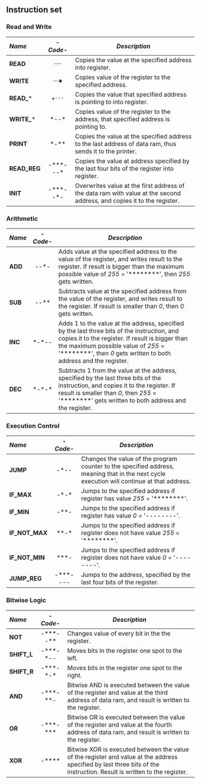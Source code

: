 Instruction set
---------------

### Read and Write
 _Name_        | -_Code_- | _Description_
:------------- |:--------:| ---------------------------------------------------
**READ**       | ····     | Copies the value at the specified address into register.
**WRITE**      | ···✷    | Copies value of the register to the specified address.
**READ_***     | `✷···`    | Copies the value that specified address is pointing to into register.
**WRITE_***    | \*--\*   | Copies value of the register to the address, that specified address is pointing to.
**PRINT**      | \*-\*\*  | Copies the value at the specified address to the last address of data ram, thus sends it to the printer.
**READ_REG**   | -\*\*\*---\* | Copies the value at address specified by the last four bits of the register into register.
**INIT**       | -\*\*\*--\*- | Overwrites value at the first address of the data ram with value at the second address, and copies it to the register.

### Arithmetic
 _Name_        | -_Code_- | _Description_
:------------- |:--------:| ---------------------------------------------------
**ADD**        | --\*-    | Adds value at the specified address to the value of the register, and writes result to the register. If result is bigger than the maximum possible value of _255_ = '********', then _255_ gets written.
**SUB**        | --\*\*   | Subtracts value at the specified address from the value of the register, and writes result to the register. If result is smaller than _0_, then _0_ gets written.
**INC**        | \*-\*--  | Adds 1 to the value at the address, specified by the last three bits of the instruction, and copies it to the register. If result is bigger than the maximum possible value of _255_ = '********', then _0_ gets written to both address and the register.
**DEC**        | \*-\*-\* | Subtracts 1 from the value at the address, specified by the last three bits of the instruction, and copies it to the register. If result is smaller than _0_, then _255_ = '********' gets written to both address and the register.

### Execution Control
 _Name_        | -_Code_- | _Description_
:------------- |:--------:| ---------------------------------------------------
**JUMP**       | -\*--    | Changes the value of the program counter to the specified address, meaning that in the next cycle execution will continue at that address.
**IF_MAX**     | -\*-\*   | Jumps to the specified address if register has value _255_ = '********'.
**IF_MIN**     | -\*\*-   | Jumps to the specified address if register has value _0_ = '--------'.
**IF_NOT_MAX** | \*\*-*   | Jumps to the specified address if register does not have value _255_ = '********'.
**IF_NOT_MIN** | \*\*\*-  | Jumps to the specified address if register does not have value _0_ = '--------'.
**JUMP_REG**   | -\*\*\*---- | Jumps to the address, specified by the last four bits of the register.

### Bitwise Logic
 _Name_        |  -_Code_-     | _Description_
:------------- |:-------------:| ---------------------------------------------------
**NOT**        | -\*\*\*--\*\*  | Changes value of every bit in the the register.
**SHIFT_L**    | -\*\*\*-\*--   | Moves bits in the register one spot to the left.
**SHIFT_R**    |  -\*\*\*-\*-\* | Moves bits in the register one spot to the right.
**AND**        | -\*\*\*-\*\*-  | Bitwise AND is executed between the value of the register and value at the third address of data ram, and result is written to the register.
**OR**         | -\*\*\*-\*\*\* | Bitwise OR is executed between the value of the register and value at the fourth address of data ram, and result is written to the register.
**XOR**        | -\*\*\*\* | Bitwise XOR is executed between the value of the register and value at the address  specified by last three bits of the instruction. Result is written to the register.


